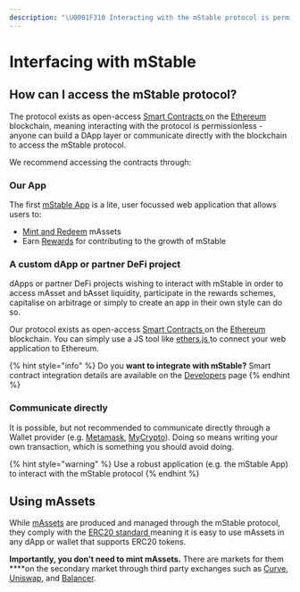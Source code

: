 ```yaml
---
description: "\U0001F310 Interacting with the mStable protocol is permissionless - anyone can build a service to capitalize on the composibility offered through our Smart Contracts"
---
```


# Interfacing with mStable

## How can I access the mStable protocol?

The protocol exists as open-access [Smart Contracts ](https://en.wikipedia.org/wiki/Smart_contract)on the [Ethereum](https://ethereum.org) blockchain, meaning interacting with the protocol is permissionless - anyone can build a DApp layer or communicate directly with the blockchain to access the mStable protocol. 

We recommend accessing the contracts through:

### Our App

The first [mStable App](https://app.mstable.org/) is a lite, user focussed web application that allows users to:

* [Mint and Redeem](../massets/minting-and-redemption/) mAssets
* Earn [Rewards]() for contributing to the growth of mStable

### A custom dApp or partner DeFi project

dApps or partner DeFi projects wishing to interact with mStable in order to access mAsset and bAsset liquidity, participate in the rewards schemes, capitalise on arbitrage or simply to create an app in their own style can do so. 

Our protocol exists as open-access [Smart Contracts ](https://en.wikipedia.org/wiki/Smart_contract)on the [Ethereum](https://ethereum.org) blockchain. You can simply use a JS tool like [ethers.js ](https://github.com/ethers-io/ethers.js/)to connect your web application to Ethereum.

{% hint style="info" %}
Do you **want to integrate with mStable?** Smart contract integration details are available on the [Developers](../../developers/integrating-mstable/developers.md) page
{% endhint %}

### Communicate directly

It is possible, but not recommended to communicate directly through a Wallet provider \(e.g. [Metamask](https://metamask.io/), [MyCrypto](https://mycrypto.com)\). Doing so means writing your own transaction, which is something you should avoid doing.

{% hint style="warning" %}
Use a robust application \(e.g. the mStable App\) to interact with the mStable protocol
{% endhint %}

## Using mAssets

While [mAssets](../massets/) are produced and managed through the mStable protocol, they comply with the [ERC20 standard ](https://docs.ethhub.io/built-on-ethereum/erc-token-standards/erc20/)meaning it is easy to use mAssets in any dApp or wallet that supports ERC20 tokens. 

**Importantly, you don't need to mint mAssets.** There are markets for them ****on the secondary market through third party exchanges such as [Curve](https://www.curve.fi/musd/), [Uniswap](https://uniswap.exchange/swap), and [Balancer](https://pools.balancer.exchange/#/pool/0x72Cd8f4504941Bf8c5a21d1Fd83A96499FD71d2C).

